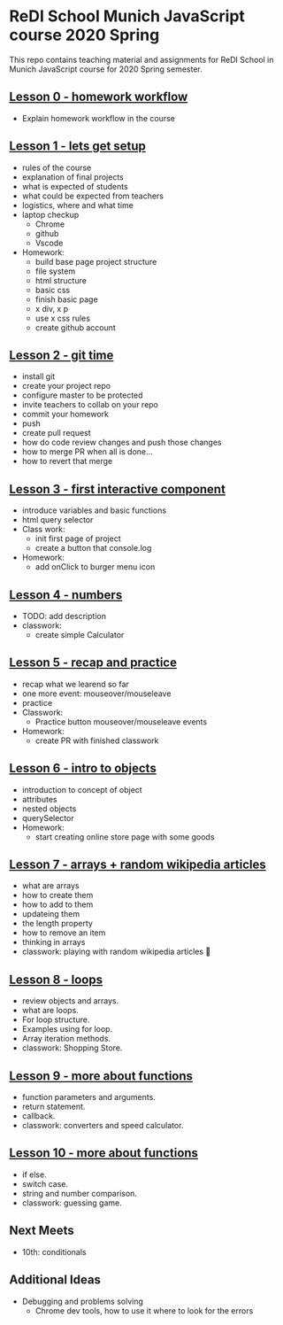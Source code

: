 # ReDI School Munich JavaScript course 2020 Spring

This repo contains teaching material and assignments for ReDI School in Munich JavaScript course for 2020 Spring semester.

## [Lesson 0 - homework workflow](https://mrtim.github.io/js-munich-2020-spring/lessons/0_workflow/homework_workflow)

- Explain homework workflow in the course

## [Lesson 1 - lets get setup](https://mrtim.github.io/js-munich-2020-spring/lessons/1_setup)

- rules of the course
- explanation of final projects
- what is expected of students
- what could be expected from teachers
- logistics, where and what time
- laptop checkup
  - Chrome
  - github
  - Vscode
- Homework:
  - build base page project structure
  - file system
  - html structure
  - basic css
  - finish basic page
  - x div, x p
  - use x css rules
  - create github account

## [Lesson 2 - git time](https://mrtim.github.io/js-munich-2020-spring/lessons/2_git_time)

- install git
- create your project repo
- configure master to be protected
- invite teachers to collab on your repo
- commit your homework
- push
- create pull request
- how do code review changes and push those changes
- how to merge PR when all is done...
- how to revert that merge

## [Lesson 3 - first interactive component](https://mrtim.github.io/js-munich-2020-spring/lessons/3_first_interactive_component)

- introduce variables and basic functions
- html query selector
- Class work:
  - init first page of project
  - create a button that console.log
- Homework:
  - add onClick to burger menu icon

## [Lesson 4 - numbers](https://mrtim.github.io/js-munich-2020-spring/lessons/4_numbers)

- TODO: add description
- classwork:
  - create simple Calculator

## [Lesson 5 - recap and practice](https://mrtim.github.io/js-munich-2020-spring/lessons/5_recap_and_practice)

- recap what we learend so far
- one more event: mouseover/mouseleave
- practice
- Classwork:
  - Practice button mouseover/mouseleave events
- Homework:
  - create PR with finished classwork

## [Lesson 6 - intro to objects](https://mrtim.github.io/js-munich-2020-spring/lessons/6_objects_intro)

- introduction to concept of object
- attributes
- nested objects
- querySelector
- Homework:
  - start creating online store page with some goods

## [Lesson 7 - arrays + random wikipedia articles](https://mrtim.github.io/js-munich-2020-spring/lessons/7_arrays)

- what are arrays
- how to create them
- how to add to them
- updateing them
- the length property
- how to remove an item
- thinking in arrays
- classwork: playing with random wikipedia articles 📜

## [Lesson 8 - loops](https://mrtim.github.io/js-munich-2020-spring/lessons/8_loops/#/)

- review objects and arrays.
- what are loops.
- For loop structure.
- Examples using for loop.
- Array iteration methods.
- classwork: Shopping Store.

## [Lesson 9 - more about functions](https://mrtim.github.io/js-munich-2020-spring/lessons/9_more_about_functions/#/)

- function parameters and arguments.
- return statement.
- callback.
- classwork: converters and speed calculator.

## [Lesson 10 - more about functions](https://mrtim.github.io/js-munich-2020-spring/lessons/10_condtions/#/)

- if else.
- switch case.
- string and number comparison.
- classwork: guessing game.

## Next Meets

- 10th: conditionals

## Additional Ideas

- Debugging and problems solving
  - Chrome dev tools, how to use it where to look for the errors
